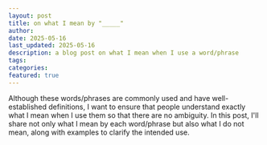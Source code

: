 ```yaml
---
layout: post
title: on what I mean by "_____"
author:
date: 2025-05-16
last_updated: 2025-05-16
description: a blog post on what I mean when I use a word/phrase
tags: 
categories:
featured: true
---
```


Although these words/phrases are commonly used and have well-established definitions, I want to ensure that people understand exactly what I mean when I use them so that there are no ambiguity. In this post, I'll share not only what I mean by each word/phrase but also what I do not mean, along with examples to clarify the intended use. 
